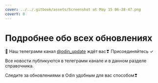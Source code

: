 ```yaml
---
cover: ../../.gitbook/assets/Screenshot at May 15 06-38-47.png
coverY: 0
---
```


# Подробнее обо всех обновлениях

🌟 Наш телеграмм канал [@odin\_update](https://t.me/+JoF696WdDTxlNjhi) ждёт вас❣ Присоединяйтесь ✓

Все новости публикуются в телеграмм канале и в данном разделе справочника.

Следите за обновлениями в Odin удобным для вас способом❣
